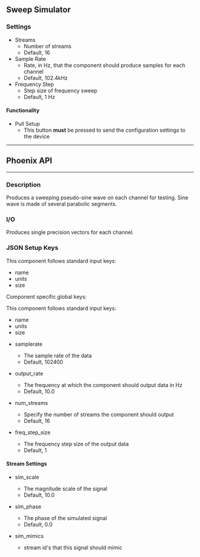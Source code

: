 ## Sweep Simulator
### Settings
- Streams
  - Number of streams
  - Default, 16
- Sample Rate
  - Rate, in Hz, that the component should produce samples for each channel
  - Default, 102.4kHz
- Frequency Step
  - Step size of frequency sweep
  - Default, 1 Hz

#### Functionality
- Pull Setup
  - This button **must** be pressed to send the configuration settings to the device
___
## Phoenix API
___
### Description

Produces a sweeping pseudo-sine wave on each channel for testing. Sine wave is made of several parabolic segments.

### I/O

Produces single precision vectors for each channel.

### JSON Setup Keys

This component follows standard input keys:
* name
* units
* size

Component specific global keys:

This component follows standard input keys:
* name
* units
* size

- samplerate
  - The sample rate of the data
  - Default, 102400

- output_rate
  - The frequency at which the component should output data in Hz
  - Default, 10.0

- num_streams
  - Specify the number of streams the component should output
  - Default, 16

- freq_step_size
  - The frequency step size of the output data
  - Default, 1

#### Stream Settings
- sim_scale
  - The magnitude scale of the signal
  - Default, 10.0

- sim_phase
  - The phase of the simulated signal
  - Default, 0.0

- sim_mimics
  - stream id's that this signal should mimic
